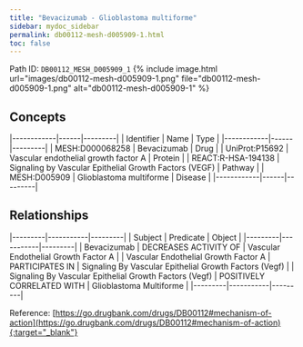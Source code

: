 ```yaml
---
title: "Bevacizumab - Glioblastoma multiforme"
sidebar: mydoc_sidebar
permalink: db00112-mesh-d005909-1.html
toc: false 
---
```



Path ID: `DB00112_MESH_D005909_1`
{% include image.html url="images/db00112-mesh-d005909-1.png" file="db00112-mesh-d005909-1.png" alt="db00112-mesh-d005909-1" %}

## Concepts

|------------|------|---------|
| Identifier | Name | Type    |
|------------|------|---------|
| MESH:D000068258 | Bevacizumab | Drug |
| UniProt:P15692 | Vascular endothelial growth factor A | Protein |
| REACT:R-HSA-194138 | Signaling by Vascular Epithelial Growth Factors (VEGF) | Pathway |
| MESH:D005909 | Glioblastoma multiforme | Disease |
|------------|------|---------|

## Relationships

|---------|-----------|---------|
| Subject | Predicate | Object  |
|---------|-----------|---------|
| Bevacizumab | DECREASES ACTIVITY OF | Vascular Endothelial Growth Factor A |
| Vascular Endothelial Growth Factor A | PARTICIPATES IN | Signaling By Vascular Epithelial Growth Factors (Vegf) |
| Signaling By Vascular Epithelial Growth Factors (Vegf) | POSITIVELY CORRELATED WITH | Glioblastoma Multiforme |
|---------|-----------|---------|

Reference: [https://go.drugbank.com/drugs/DB00112#mechanism-of-action](https://go.drugbank.com/drugs/DB00112#mechanism-of-action){:target="_blank"}